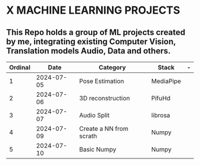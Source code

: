 # X MACHINE LEARNING PROJECTS

## This Repo holds a group of ML projects created by me, integrating existing Computer Vision, Translation models Audio, Data and others.

| Ordinal | Date       | Category                | Stack     | -   |
| ------- | ---------- | ----------------------- | --------- | --- |
| 1       | 2024-07-05 | Pose Estimation         | MediaPipe |     |
| 2       | 2024-07-06 | 3D reconstruction       | PifuHd    |     |
| 3       | 2024-07-07 | Audio Split             | librosa   |     |
| 4       | 2024-07-09 | Create a NN from scrath | Numpy     |     |
| 5       | 2024-07-10 | Basic Numpy             | Numpy     |     |
